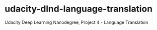 # udacity-dlnd-language-translation
Udacity Deep Learning Nanodegree, Project 4 - Language Translation 
